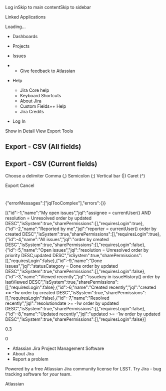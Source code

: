 Log inSkip to main contentSkip to sidebar

Linked Applications

Loading…

  * Dashboards

  * Projects

  * Issues




  *   * Give feedback to Atlassian
  * Help

    * Jira Core help
    * Keyboard Shortcuts
    * About Jira
    * Custom Fields++ Help
    * Jira Credits

  * Log In




Show in Detail View Export Tools

## Export - CSV (All fields)

## Export - CSV (Current fields)

Choose a delimiter Comma (,) Semicolon (;) Vertical bar (|) Caret (^)

Export Cancel

# 

{"errorMessages":["jqlTooComplex"],"errors":{}}

[{"id":-1,"name":"My open issues","jql":"assignee = currentUser() AND resolution = Unresolved order by updated DESC","isSystem":true,"sharePermissions":[],"requiresLogin":true},{"id":-2,"name":"Reported by me","jql":"reporter = currentUser() order by created DESC","isSystem":true,"sharePermissions":[],"requiresLogin":true},{"id":-4,"name":"All issues","jql":"order by created DESC","isSystem":true,"sharePermissions":[],"requiresLogin":false},{"id":-5,"name":"Open issues","jql":"resolution = Unresolved order by priority DESC,updated DESC","isSystem":true,"sharePermissions":[],"requiresLogin":false},{"id":-9,"name":"Done issues","jql":"statusCategory = Done order by updated DESC","isSystem":true,"sharePermissions":[],"requiresLogin":false},{"id":-3,"name":"Viewed recently","jql":"issuekey in issueHistory() order by lastViewed DESC","isSystem":true,"sharePermissions":[],"requiresLogin":false},{"id":-6,"name":"Created recently","jql":"created >= -1w order by created DESC","isSystem":true,"sharePermissions":[],"requiresLogin":false},{"id":-7,"name":"Resolved recently","jql":"resolutiondate >= -1w order by updated DESC","isSystem":true,"sharePermissions":[],"requiresLogin":false},{"id":-8,"name":"Updated recently","jql":"updated >= -1w order by updated DESC","isSystem":true,"sharePermissions":[],"requiresLogin":false}]

0.3

0

  * Atlassian Jira Project Management Software
  * About Jira
  * Report a problem



Powered by a free Atlassian Jira community license for LSST. Try Jira - bug tracking software for _your_ team. 

Atlassian
